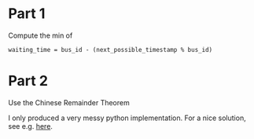 # Part 1

Compute the min of

    waiting_time = bus_id - (next_possible_timestamp % bus_id)

# Part 2

Use the Chinese Remainder Theorem


I only produced a very messy python implementation.
For a nice solution, see e.g.
[here](https://github.com/KanegaeGabriel/advent-of-code-2020/blob/main/13_shuttle_search.py).
